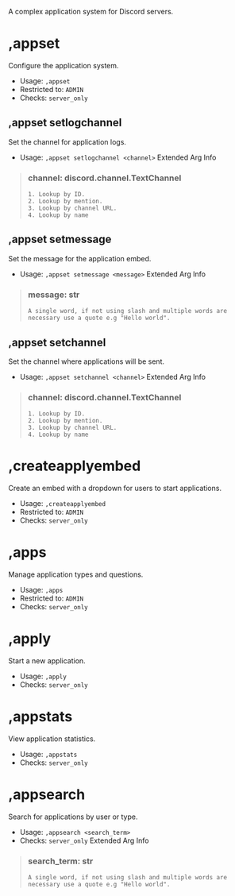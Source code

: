 A complex application system for Discord servers.

# ,appset
Configure the application system.<br/>
 - Usage: `,appset`
 - Restricted to: `ADMIN`
 - Checks: `server_only`
## ,appset setlogchannel
Set the channel for application logs.<br/>
 - Usage: `,appset setlogchannel <channel>`
Extended Arg Info
> ### channel: discord.channel.TextChannel
> 
> 
>     1. Lookup by ID.
>     2. Lookup by mention.
>     3. Lookup by channel URL.
>     4. Lookup by name
> 
>     
## ,appset setmessage
Set the message for the application embed.<br/>
 - Usage: `,appset setmessage <message>`
Extended Arg Info
> ### message: str
> ```
> A single word, if not using slash and multiple words are necessary use a quote e.g "Hello world".
> ```
## ,appset setchannel
Set the channel where applications will be sent.<br/>
 - Usage: `,appset setchannel <channel>`
Extended Arg Info
> ### channel: discord.channel.TextChannel
> 
> 
>     1. Lookup by ID.
>     2. Lookup by mention.
>     3. Lookup by channel URL.
>     4. Lookup by name
> 
>     
# ,createapplyembed
Create an embed with a dropdown for users to start applications.<br/>
 - Usage: `,createapplyembed`
 - Restricted to: `ADMIN`
 - Checks: `server_only`
# ,apps
Manage application types and questions.<br/>
 - Usage: `,apps`
 - Restricted to: `ADMIN`
 - Checks: `server_only`
# ,apply
Start a new application.<br/>
 - Usage: `,apply`
 - Checks: `server_only`
# ,appstats
View application statistics.<br/>
 - Usage: `,appstats`
 - Checks: `server_only`
# ,appsearch
Search for applications by user or type.<br/>
 - Usage: `,appsearch <search_term>`
 - Checks: `server_only`
Extended Arg Info
> ### search_term: str
> ```
> A single word, if not using slash and multiple words are necessary use a quote e.g "Hello world".
> ```
